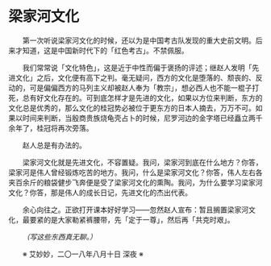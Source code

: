 # 梁家河文化

&emsp;&emsp;第一次听说梁家河文化的时候，还以为是中国考古队发现的重大史前文明。后来才知道，这是中国新时代下的「红色考古」。不禁佩服。

&emsp;&emsp;我们常常说「文化特色」，这是近于中性而偏于褒扬的评述；继赵人发明「先进文化」之后，文化便有高下之判。毫无疑问，西方的文化是堕落的、颓丧的、反动的，可是偏偏西方的马列主义却被赵人奉为「教宗」，想必西人也不能一棍子打死，总有好文化存在的。可到底怎样才是先进的文化，如果以方位来判断，东方的文化总是优秀的，那么文化的桂冠势必被位于更东方的日本人摘去，万万不可。如果以时间来判断，当殷商贵族烧龟壳占卜的时候，尼罗河边的金字塔已经矗立两千余年了，桂冠将再次旁落。

&emsp;&emsp;赵人总是有办法的。

&emsp;&emsp;梁家河文化就是先进文化，不容置疑。我问，梁家河到底在什么地方？你答，梁家河是伟人曾经锻炼吃苦的地方。我问，什么是梁家河文化？你答，伟人左右各夹百余斤的粮袋健步飞奔便是受了梁家河文化的熏陶。我问，为什么要学习梁家河文化？你答，那是伟人的成长日记，先进文化的杰出代表。

&emsp;&emsp;余心向往之。正欲打开课本好好学习——忽然赵人宣布：暂且搁置梁家河文化，最要紧的是大家勒紧裤腰带，先「定于一尊」，然后再「共克时艰」。

&emsp;&emsp;_（写这些东西真无聊。）_

&emsp;&emsp;※ 艾妙妙，二〇一八年八月十日 深夜 ※